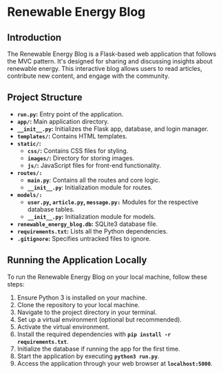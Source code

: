 # Renewable Energy Blog

## Introduction
The Renewable Energy Blog is a Flask-based web application that follows the MVC pattern. It's designed for sharing and discussing insights about renewable energy. This interactive blog allows users to read articles, contribute new content, and engage with the community.

## Project Structure
+ **`run.py`:** Entry point of the application.
+ **`app/`:** Main application directory.
+ **`__init__.py`:** Initializes the Flask app, database, and login manager.
+ **`templates/`:** Contains HTML templates.
+ **`static/`:**
    + **`css/`:** Contains CSS files for styling.
    + **`images/`:** Directory for storing images.
    + **`js/`:** JavaScript files for front-end functionality.
+ **`routes/:`**
    + **`main.py`**: Contains all the routes and core logic.
    + **`__init__.py`**: Initialization module for routes.
+ **`models/:`**
   + **`user.py`, `article.py`, `message.py:`** Modules for the respective database tables.
   + **`__init__.py`:** Initialization module for models.
+ **`renewable_energy_blog.db`:** SQLite3 database file.
+ **`requirements.txt`:** Lists all the Python dependencies.
+ **`.gitignore`:** Specifies untracked files to ignore.

## Running the Application Locally

To run the Renewable Energy Blog on your local machine, follow these steps:

1. Ensure Python 3 is installed on your machine.
2. Clone the repository to your local machine.
3. Navigate to the project directory in your terminal.
4. Set up a virtual environment (optional but recommended).
5. Activate the virtual environment.
6. Install the required dependencies with **`pip install -r requirements.txt`**.
7. Initialize the database if running the app for the first time.
8. Start the application by executing **`python3 run.py`**.
9. Access the application through your web browser at **`localhost:5000`**.